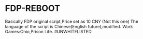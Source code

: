# FDP-REBOOT
Basically FDP original script,Price set as 10 CNY (Not this one)
The language of the script is Chinese(English future),modified.
Work Games:Ohio,Prison Life.
#UNWHITELISTED

